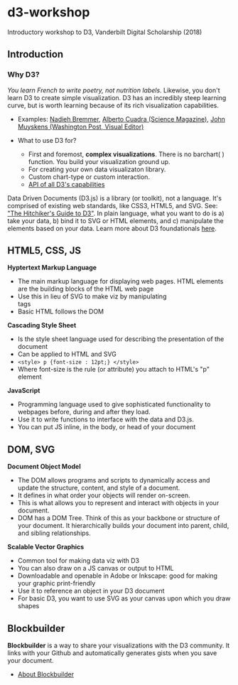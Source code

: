 # d3-workshop
Introductory workshop to D3, Vanderbilt Digital Scholarship (2018) 

## Introduction 
### Why D3? 
<i>You learn French to write poetry, not nutrition labels</i>. Likewise, you don't learn D3 to create simple visualization. D3 has an incredibly steep learning curve, but is worth learning because of its rich visualization capabilities. 

* Examples: [Nadieh Bremmer](https://www.visualcinnamon.com/), [Alberto Cuadra (Science Magazine)](https://twitter.com/acuadra?lang=en), [John Muyskens (Washington Post, Visual Editor)](https://www.washingtonpost.com/people/john-muyskens/?utm_term=.23148bcef196)

* What to use D3 for?
  * First and foremost, <b>complex visualizations</b>. There is no barchart( ) function. You build your visualization ground up. 
  * For creating your own data visualizaton library. 
  * Custom chart-type or custom interaction. 
  * [API of all D3's capabilities](https://github.com/d3/d3/blob/master/API.md)  

Data Driven Documents (D3.js) is a library (or toolkit), not a language. It's comprised of existing web standards, like CSS3, HTML5, and SVG. See: ["The Hitchiker's Guide to D3"](https://medium.com/@enjalot/the-hitchhikers-guide-to-d3-js-a8552174733a). In plain language, what you want to do is a) take your data, b) bind it to SVG or HTML elements, and c) manipulate the elements based on your data. Learn more about D3 foundationals [here](https://www.dashingd3js.com/basic-building-blocks). 

## HTML5, CSS, JS
**Hyptertext Markup Language**
  * The main markup language for displaying web pages. HTML elements are the building blocks of the HTML web page
  * Use this in lieu of SVG to make viz by manipulating <div> tags
  * Basic HTML follows the DOM
  
**Cascading Style Sheet**
  * Is the style sheet language used for describing the presentation of the document
  * Can be applied to HTML and SVG 
  * `<style>
  p {font-size : 12pt;}
</style>`
  * Where font-size is the rule (or attribute) you attach to HTML's "p" element 
  
**JavaScript**
  * Programming language used to give sophisticated functionality to webpages before, during and after they load. 
  * Use it to write functions to interface with the data and D3.js.
  * You can put JS inline, in the body, or head of your document 

## DOM, SVG
**Document Object Model**
  * The DOM allows programs and scripts to dynamically access and update the structure, content, and style of a document.
  * It defines in what order your objects will render on-screen.
  * This is what allows you to represent and interact with objects in your document. 
  * DOM has a DOM Tree. Think of this as your backbone or structure of your document. It hierarchically builds your document into parent, child, and sibling relationships. 

**Scalable Vector Graphics** 
  * Common tool for making data viz with D3
  * You can also draw on a JS canvas or output to HTML
  * Downloadable and openable in Adobe or Inkscape: good for making your graphic print-friendly 
  * Use it to reference an object in your D3 document
  * For basic D3, you want to use SVG as your canvas upon which you draw shapes 

## Blockbuilder 
**Blockbuilder** is a way to share your visualizations with the D3 community. It links with your Github and automatically generates gists when you save your document. 
* [About Blockbuilder](http://blockbuilder.org/about) 

